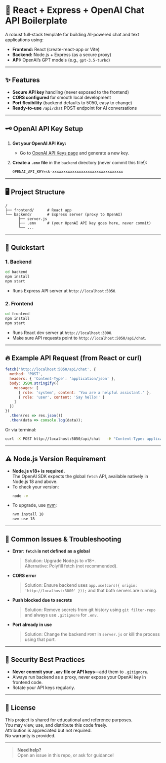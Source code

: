 
# 🚀 React + Express + OpenAI Chat API Boilerplate

A robust full-stack template for building AI-powered chat and text applications using:
- **Frontend:** React (create-react-app or Vite)
- **Backend:** Node.js + Express (as a secure proxy)
- **API:** OpenAI’s GPT models (e.g., `gpt-3.5-turbo`)

---

## ✨ Features

- **Secure API key** handling (never exposed to the frontend)
- **CORS configured** for smooth local development
- **Port flexibility** (backend defaults to 5050, easy to change)
- **Ready-to-use** `/api/chat` POST endpoint for AI conversations

---

## 🗝️ OpenAI API Key Setup

1. **Get your OpenAI API Key:**
   - Go to [OpenAI API Keys page](https://platform.openai.com/api-keys) and generate a new key.

2. **Create a `.env` file** in the `backend` directory (never commit this file!):
   ```
   OPENAI_API_KEY=sk-xxxxxxxxxxxxxxxxxxxxxxxxxxxxxxxx
   ```

---

## 🖥️ Project Structure

```
/
├── frontend/      # React app
└── backend/       # Express server (proxy to OpenAI)
      ├── server.js
      ├── .env     # (your OpenAI API key goes here, never commit)
      └── ...
```

---

## 🚦 Quickstart

### 1. **Backend**

```bash
cd backend
npm install
npm start
```
- Runs Express API server at `http://localhost:5050`.

### 2. **Frontend**

```bash
cd frontend
npm install
npm start
```
- Runs React dev server at `http://localhost:3000`.
- Make sure API requests point to `http://localhost:5050/api/chat`.

---

## 🔥 Example API Request (from React or curl)

```js
fetch('http://localhost:5050/api/chat', {
  method: 'POST',
  headers: { 'Content-Type': 'application/json' },
  body: JSON.stringify({
    messages: [
      { role: 'system', content: 'You are a helpful assistant.' },
      { role: 'user', content: 'Say hello!' }
    ]
  })
})
  .then(res => res.json())
  .then(data => console.log(data));
```

Or via terminal:
```bash
curl -X POST http://localhost:5050/api/chat   -H "Content-Type: application/json"   -d '{"messages":[{"role":"user","content":"Hello!"}]}'
```

---

## ⚠️ Node.js Version Requirement

- **Node.js v18+ is required.**  
  The OpenAI SDK expects the global `fetch` API, available natively in Node.js 18 and above.
- To check your version:
  ```bash
  node -v
  ```
- To upgrade, use [nvm](https://github.com/nvm-sh/nvm):
  ```bash
  nvm install 18
  nvm use 18
  ```

---

## 🐞 Common Issues & Troubleshooting

- **Error: `fetch` is not defined as a global**
  > Solution: Upgrade Node.js to v18+.  
  > Alternative: Polyfill fetch (not recommended).

- **CORS error**
  > Solution: Ensure backend uses `app.use(cors({ origin: 'http://localhost:3000' }));` and that both servers are running.

- **Push blocked due to secrets**
  > Solution: Remove secrets from git history using `git filter-repo` and always use `.gitignore` for `.env`.

- **Port already in use**
  > Solution: Change the backend `PORT` in `server.js` or kill the process using that port.

---

## 🔐 Security Best Practices

- **Never commit your `.env` file or API keys**—add them to `.gitignore`.
- Always run backend as a proxy, never expose your OpenAI key in frontend code.
- Rotate your API keys regularly.

---

## 📄 License
This project is shared for educational and reference purposes.  
You may view, use, and distribute this code freely.  
Attribution is appreciated but not required.  
No warranty is provided.

---

> **Need help?**  
> Open an issue in this repo, or ask for guidance!

